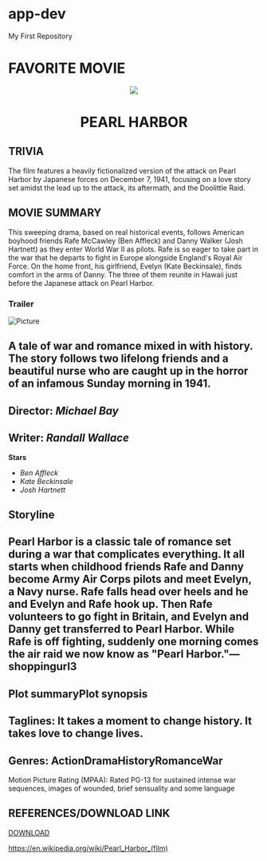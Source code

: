 # app-dev
My First Repository

# FAVORITE MOVIE

<p align="Center">
  <img src="https://m.media-amazon.com/images/M/MV5BMTQ3MDc0MDc1NF5BMl5BanBnXkFtZTYwODI1ODY2._V1_FMjpg_UX1000_.jpg">
  <br/>
  <h1 align="Center">PEARL HARBOR</h1>
</p>

## TRIVIA
The film features a heavily fictionalized version of the attack on Pearl Harbor by Japanese forces on December 7, 1941, focusing on a love story set amidst the lead up to the attack, its aftermath, and the Doolittle Raid.

## MOVIE SUMMARY 
This sweeping drama, based on real historical events, follows American boyhood friends Rafe McCawley (Ben Affleck) and Danny Walker (Josh Hartnett) as they enter World War II as pilots. Rafe is so eager to take part in the war that he departs to fight in Europe alongside England's Royal Air Force. On the home front, his girlfriend, Evelyn (Kate Beckinsale), finds comfort in the arms of Danny. The three of them reunite in Hawaii just before the Japanese attack on Pearl Harbor.

### Trailer

 ![Picture](https://www.tvmovie.de/bilder/760/tvmm/die-filmfehler-top-30-328254-pharbor.jpg?itok=BaxrMdrQ)

A tale of war and romance mixed in with history. The story follows two lifelong friends and a beautiful nurse who are caught up in the horror of an infamous Sunday morning in 1941.
-----------------------------------------------------------------------------------------------------------------------------------------------------
**Director**:
*Michael Bay*
------------------------------------------------------------------------------------------------------------------------------------------------------
**Writer**:
*Randall Wallace*
------------------------------------------------------------------------------------------------------------------------------------------------------
**Stars**
- *Ben Affleck*
- *Kate Beckinsale*
- *Josh Hartnett*

## Storyline

Pearl Harbor is a classic tale of romance set during a war that complicates everything. It all starts when childhood friends Rafe and Danny become Army Air Corps pilots and meet Evelyn, a Navy nurse. Rafe falls head over heels and he and Evelyn and Rafe hook up. Then Rafe volunteers to go fight in Britain, and Evelyn and Danny get transferred to Pearl Harbor. While Rafe is off fighting, suddenly one morning comes the air raid we now know as "Pearl Harbor."—shoppingurl3
-----------------------------------------------------------------------------------------------------------------------------------------------------
Plot summaryPlot synopsis
-----------------------------------------------------------------------------------------------------------------------------------------------------
Taglines: It takes a moment to change history. It takes love to change lives.
-----------------------------------------------------------------------------------------------------------------------------------------------------
Genres: ActionDramaHistoryRomanceWar
-----------------------------------------------------------------------------------------------------------------------------------------------------
Motion Picture Rating (MPAA): Rated PG-13 for sustained intense war sequences, images of wounded, brief sensuality and some language

## REFERENCES/DOWNLOAD LINK

[DOWNLOAD](https://www.imdb.com/title/tt0213149/?ref_=tt_mv_close)

https://en.wikipedia.org/wiki/Pearl_Harbor_(film)
